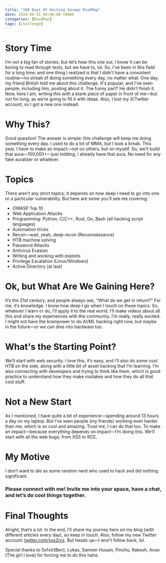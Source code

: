 ```yaml
---
title: "100 Days Of Hacking Savage RoadMap" 
date: 2024-08-31 00:00:00 +0800
categories: [RoadMap]
tags: [challenge]
---
```


# Story Time

I’m not a big fan of stories, but let’s hear this one out. I know it can be boring to read through texts, but we have to, lol. So, I've been in this field for a long time, and one thing I realized is that I didn’t have a consistent routine—no streak of doing something every day, no matter what. One day, my friend British told me about this challenge. It's popular, and I've seen people, including him, posting about it. The funny part? He didn’t finish it. Now, here I am, writing this with a blank piece of paper in front of me—but not for long, as we’re going to fill it with ideas. Also, I lost my X/Twitter account, so I got a new one instead.

# Why This?

Good question! The answer is simple: this challenge will keep me doing something every day. I used to do a lot of MMA, but I took a break. This year, I have to make an impact—not on others, but on myself. So, we’ll build that aura—100,000+—just kidding, I already have that aura. No need for any fake auralizer or whatever.

# Topics

There aren’t any strict topics; it depends on how deep I need to go into one or a particular vulnerability. But here are some you’ll see me covering:

- OWASP Top 10
- Web Application Attacks
- Programming: Python, C/C++, Rust, Go, Bash (all hacking script languages)
- Automation tricks
- Recon—wait, yeah, deep recon (Reconnaissance)
- HTB machine solving
- Password Attacks
- Antivirus Evasion
- Writing and working with exploits
- Privilege Escalation (Linux/Windows)
- Active Directory (at last)

# Ok, but What Are We Gaining Here?

It’s the 21st century, and people always ask, “What do we get in return?” For me, it’s knowledge. I know how deep I go when I touch on these topics. So, whatever I learn or do, I’ll apply it to the real world. I’ll make videos about all this and share my experiences with the community. I’m really, really excited. I might not have the brainpower to do AI/ML hacking right now, but maybe in the future—or we can dive into hardware too.

# What's the Starting Point?

We’ll start with web security. I love this, it’s easy, and I’ll also do some cool HTB on the side, along with a little bit of asset hacking that I’m learning. I’m also connecting with developers and trying to think like them, which is good practice to understand how they make mistakes and how they do all that cool stuff.

# Not a New Start

As I mentioned, I have quite a bit of experience—spending around 13 hours a day on my laptop. But I’ve seen people (my friends) working even harder than me, which is so cool and amazing. Trust me, I can do that too. To make an impact—because everything depends on impact—I’m doing this. We’ll start with all the web bugs, from XSS to RCE.

# My Motive

I don’t want to die as some random nerd who used to hack and did nothing significant.

### Please connect with me! Invite me into your space, have a chat, and let’s do cool things together.

# Final Thoughts

Alright, that’s a lot. In the end, I’ll share my journey here on my blog (with different articles every day), so keep in touch. Also, follow my new Twitter account: [twitter.com/xss2rcs](https://twitter.com/xss2rcs). But heads up—I won’t follow back, lol.

Special thanks to 0xfxiii(Ben), Lukas, Sameer Husain, Pinchu, Rakesh, Anso (The girl I love) for forcing me to do this haha.

